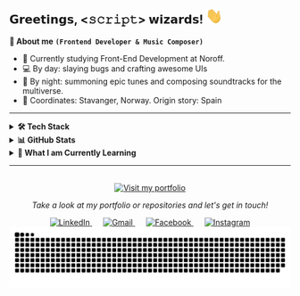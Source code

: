 ## 𝗚𝗿𝗲𝗲𝘁𝗶𝗻𝗴𝘀, <𝚜𝚌𝚛𝚒𝚙𝚝> 𝘄𝗶𝘇𝗮𝗿𝗱𝘀! <img src="https://raw.githubusercontent.com/ABSphreak/ABSphreak/master/gifs/Hi.gif" width="30px">

**👾 About me** **`(Frontend Developer & Music Composer)`**

<!-- TODO: add language flags -->

<!-- <table align="right">
 <tr><td><a href="README.md"><img src="images/us-flag.png" height="13"> English</a></td></tr>
 <tr><td><a href="README_fr.md"><img src="images/fr-flag.png" height="13"> Norsk</a></td></tr>
 <tr><td><a href="README_pt.md"><img src="images/br-flag.png" height="13"> Español</a></td></tr>
</table> -->

- 🌱 Currently studying Front-End Development at Noroff.
- 💻 By day: slaying bugs and crafting awesome UIs
- 🎵 By night: summoning epic tunes and composing soundtracks for the multiverse.
- 📍 Coordinates: Stavanger, Norway. Origin story: Spain

<!-- <div align="left">
  <a href="https://www.linkedin.com/in/jes%C3%BAs-alberola-herrero-896b61189/"><img src="https://img.shields.io/badge/linkedin-%230077B5.svg?style=for-the-badge&logo=linkedin&logoColor=white" /></a>&nbsp;&nbsp;&nbsp;&nbsp;
  <a href="mailto:jesusalberola90@gmail.com"><img src="https://img.shields.io/badge/Gmail-D14836?style=for-the-badge&logo=gmail&logoColor=white" /></a>&nbsp;&nbsp;&nbsp;&nbsp;
  <a href="https://www.facebook.com/jesus.alberolaherrero/"><img src="https://img.shields.io/badge/Facebook-%231877F2.svg?style=for-the-badge&logo=Facebook&logoColor=white" /></a>&nbsp;&nbsp;&nbsp;&nbsp;
  <a href="https://www.instagram.com/whispers_piano/"><img src="https://img.shields.io/badge/Instagram-%23E4405F.svg?style=for-the-badge&logo=Instagram&logoColor=white" /></a>&nbsp;&nbsp;&nbsp;&nbsp;
</div> -->

---

<details>
  <summary><b>🛠️ Tech Stack</b></summary>
  </br>

**Front-End Development**

  <div style="display: flex; flex-wrap: wrap; gap: 10px;">
    <img src="https://img.shields.io/badge/html5-%23E34F26.svg?style=for-the-badge&logo=html5&logoColor=white" alt="HTML5" />
    <img src="https://img.shields.io/badge/css3-%231572B6.svg?style=for-the-badge&logo=css3&logoColor=white" alt="CSS3" />
    <img src="https://img.shields.io/badge/javascript-%23323330.svg?style=for-the-badge&logo=javascript&logoColor=%23F7DF1E" alt="JavaScript" />
    <img src="https://img.shields.io/badge/typescript-%23007ACC.svg?style=for-the-badge&logo=typescript&logoColor=white" alt="TypeScript" />
    <img src="https://img.shields.io/badge/react-%2320232a.svg?style=for-the-badge&logo=react&logoColor=%2361DAFB" alt="React" />
    <img src="https://img.shields.io/badge/next-black?style=for-the-badge&logo=next.js&logoColor=white" alt="Next JS" />
    <img src="https://img.shields.io/badge/astro-%232C2052.svg?style=for-the-badge&logo=astro&logoColor=white" alt="Astro" />
    <img src="https://img.shields.io/badge/tailwindcss-%2338B2AC.svg?style=for-the-badge&logo=tailwind-css&logoColor=white" alt="TailwindCSS" />
    <img src="https://img.shields.io/badge/MUI-%230081CB.svg?style=for-the-badge&logo=mui&logoColor=white" alt="MUI" />
    <img src="https://img.shields.io/badge/React_Router-CA4245?style=for-the-badge&logo=react-router&logoColor=white" alt="React Router" />
    <img src="https://img.shields.io/badge/redux-%23593d88.svg?style=for-the-badge&logo=redux&logoColor=white" alt="Redux" />
    <img src="https://img.shields.io/badge/React%20Query-FF4154?style=for-the-badge&logo=react%20query&logoColor=white" alt="React Query" />
    <img src="https://img.shields.io/badge/React%20Hook%20Form-%23EC5990.svg?style=for-the-badge&logo=reacthookform&logoColor=white" alt="React Hook Form" />
  </div>
  <br/>
  
**Back-End Development**

  <div style="display: flex; flex-wrap: wrap; gap: 10px;">
    <img src="https://img.shields.io/badge/Postgres-%23316192.svg?style=for-the-badge&logo=postgresql&logoColor=white" alt="Postgres" />
    <img src="https://img.shields.io/badge/Supabase-3ECF8E?style=for-the-badge&logo=supabase&logoColor=white" alt="Supabase" />
    <img src="https://img.shields.io/badge/sqlite-%2307405e.svg?style=for-the-badge&logo=sqlite&logoColor=white" alt="SQLite" />
  </div>
  <br/>

**Tools & Deployment**

  <div style="display: flex; flex-wrap: wrap; gap: 10px;">
    <img src="https://img.shields.io/badge/Vercel-%23000000.svg?style=for-the-badge&logo=vercel&logoColor=white" alt="Vercel" />
    <img src="https://img.shields.io/badge/Netlify-%23000000.svg?style=for-the-badge&logo=netlify&logoColor=#00C7B7" alt="Netlify" />
    <img src="https://img.shields.io/badge/vite-%23646CFF.svg?style=for-the-badge&logo=vite&logoColor=white" alt="Vite" />
    <img src="https://img.shields.io/badge/pnpm-%234a4a4a.svg?style=for-the-badge&logo=pnpm&logoColor=f69220" alt="PNPM" />
    <img src="https://img.shields.io/badge/NPM-%23CB3837.svg?style=for-the-badge&logo=npm&logoColor=white" alt="NPM" />
  </div>
  <br/>

**Design**

  <div style="display: flex; flex-wrap: wrap; gap: 10px;">
    <img src="https://img.shields.io/badge/adobe%20photoshop-%2331A8FF.svg?style=for-the-badge&logo=adobe%20photoshop&logoColor=white" alt="Adobe Photoshop" />
    <img src="https://img.shields.io/badge/figma-%23F24E1E.svg?style=for-the-badge&logo=figma&logoColor=white" alt="Figma" />
  </div>
</details>

<details>
  <summary><b>📊 GitHub Stats</b></summary>
  <br/>
    <p align="center">
        <img height="160px" src="https://github-readme-stats.vercel.app/api?username=Whisperpiano&show_icons=true&theme=radical" /> <img height="160px" src="https://github-readme-stats.vercel.app/api/top-langs/?username=Whisperpiano&layout=compact&theme=radical" />
    </p>
</details>

<details>
  <summary><b>💬 What I am Currently Learning</b></summary>
  <p>
   
- 🖥️ **TypeScript Mastery**: Focused on becoming really good at TypeScript to write more robust and maintainable code.
- 🧰 **Zod**: Investigating Zod for schema validation in TypeScript, as it's an excellent tool for type-safe validation.
- 🔍 **Backend Exploration**: Diving into backend technologies to build a full-stack skill set, exploring databases, APIs, and server-side development.
  
  </p>
</details>

---

<br>

<div align="center">


  <div>
    <a href="https://jesusalberola.netlify.app/">
    <img src="https://img.shields.io/badge/Portfolio-%23000000.svg?style=for-the-badge&logo=firefox&logoColor=#FF7139" alt="Visit my portfolio">
    </a>
  </div>

  
  <p><i>Take a look at my portfolio or repositories and let's get in touch!</i></p>
  

  <div>
    <a href="https://www.linkedin.com/in/jes%C3%BAs-alberola-herrero-896b61189/">
      <img src="https://img.shields.io/badge/linkedin-%230077B5.svg?style=for-the-badge&logo=linkedin&logoColor=white" alt="LinkedIn">
    </a>&nbsp;&nbsp;&nbsp;&nbsp;
    <a href="mailto:jesusalberola90@gmail.com">
      <img src="https://img.shields.io/badge/Gmail-D14836?style=for-the-badge&logo=gmail&logoColor=white" alt="Gmail">
    </a>&nbsp;&nbsp;&nbsp;&nbsp;
    <a href="https://www.facebook.com/jesus.alberolaherrero/">
      <img src="https://img.shields.io/badge/Facebook-%231877F2.svg?style=for-the-badge&logo=Facebook&logoColor=white" alt="Facebook">
    </a>&nbsp;&nbsp;&nbsp;&nbsp;
    <a href="https://www.instagram.com/whispers_piano/">
      <img src="https://img.shields.io/badge/Instagram-%23E4405F.svg?style=for-the-badge&logo=Instagram&logoColor=white" alt="Instagram">
    </a>
    </br>
  </div>
</div>


<picture>
    <source media="(prefers-color-scheme: dark)" srcset="https://raw.githubusercontent.com/Whisperpiano/Whisperpiano/output/github-snake-dark.svg" />
    <source media="(prefers-color-scheme: light)" srcset="https://raw.githubusercontent.com/Whisperpiano/Whisperpiano/output/github-snake.svg" />
    <img alt="github-snake" src="https://raw.githubusercontent.com/Whisperpiano/Whisperpiano/output/github-snake.svg" />
</picture>



<!-- <div align="center">
  <img src="https://komarev.com/ghpvc/?username=Whisperpiano&style=plastic&label=Profile views"><img>
</div> -->
